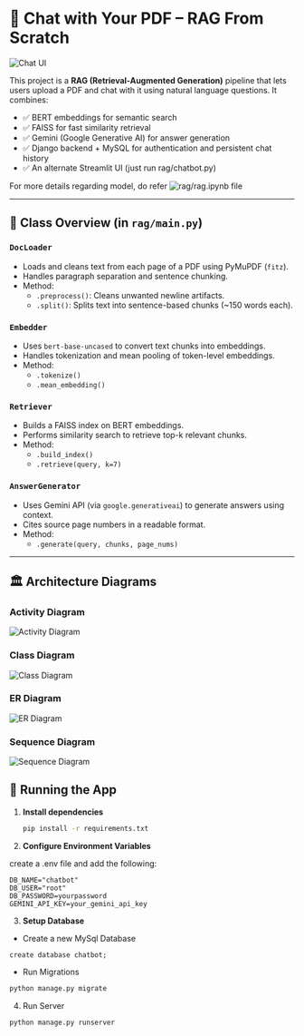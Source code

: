 # 🤖 Chat with Your PDF – RAG From Scratch

![Chat UI](screenshots/home.png)

This project is a **RAG (Retrieval-Augmented Generation)** pipeline that lets users upload a PDF and chat with it using natural language questions. It combines:

- ✅ BERT embeddings for semantic search
- ✅ FAISS for fast similarity retrieval
- ✅ Gemini (Google Generative AI) for answer generation
- ✅ Django backend + MySQL for authentication and persistent chat history
- ✅ An alternate Streamlit UI (just run rag/chatbot.py)

For more details regarding model, do refer ![rag/rag.ipynb file](rag/rag.ipynb) 

---

## 🧱 Class Overview (in `rag/main.py`)

### `DocLoader`
- Loads and cleans text from each page of a PDF using PyMuPDF (`fitz`).
- Handles paragraph separation and sentence chunking.
- Method:
  - `.preprocess()`: Cleans unwanted newline artifacts.
  - `.split()`: Splits text into sentence-based chunks (~150 words each).

### `Embedder`
- Uses `bert-base-uncased` to convert text chunks into embeddings.
- Handles tokenization and mean pooling of token-level embeddings.
- Method:
  - `.tokenize()`
  - `.mean_embedding()`

### `Retriever`
- Builds a FAISS index on BERT embeddings.
- Performs similarity search to retrieve top-k relevant chunks.
- Method:
  - `.build_index()`
  - `.retrieve(query, k=7)`

### `AnswerGenerator`
- Uses Gemini API (via `google.generativeai`) to generate answers using context.
- Cites source page numbers in a readable format.
- Method:
  - `.generate(query, chunks, page_nums)`

---

## 🏛️ Architecture Diagrams

### Activity Diagram

![Activity Diagram](system_diagrams/Activity.png)

### Class Diagram

![Class Diagram](system_diagrams/Class.png)

### ER Diagram

![ER Diagram](system_diagrams/ER.png)

### Sequence Diagram

![Sequence Diagram](system_diagrams/Sequence.png)

## 🚀 Running the App
  1. **Install dependencies**
      ```bash 
      pip install -r requirements.txt
      ```
      
  3. **Configure Environment Variables**
  
  create a .env file and add the following:
  ```env
  DB_NAME="chatbot"
  DB_USER="root"
  DB_PASSWORD=yourpassword
  GEMINI_API_KEY=your_gemini_api_key
  ```
  
  3. **Setup Database**

  - Create a new MySql Database
  ```mysql
  create database chatbot;
  ```
  
  - Run Migrations
  ```bash
  python manage.py migrate
```
  4. Run Server
  ```bash
  python manage.py runserver
  ```

